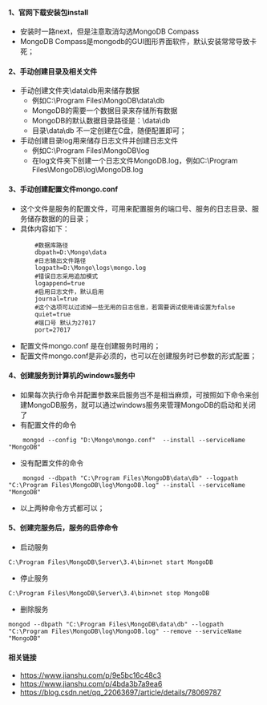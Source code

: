 #### 1、官网下载安装包install
- 安装时一路next，但是注意取消勾选MongoDB Compass
- MongoDB Compass是mongodb的GUI图形界面软件，默认安装常常导致卡死；

#### 2、手动创建目录及相关文件
- 手动创建文件夹\data\db用来储存数据
  - 例如C:\Program Files\MongoDB\data\db
  - MongoDB的需要一个数据目录来存储所有数据
  - MongoDB的默认数据目录路径是：\data\db
  - 目录\data\db 不一定创建在C盘，随便配置即可；
- 手动创建目录log用来储存日志文件并创建日志文件
  - 例如C:\Program Files\MongoDB\log
  - 在log文件夹下创建一个日志文件MongoDB.log，例如C:\Program Files\MongoDB\log\MongoDB.log

#### 3、手动创建配置文件mongo.conf
- 这个文件是服务的配置文件，可用来配置服务的端口号、服务的日志目录、服务储存数据的的目录；
- 具体内容如下：
    ```
        #数据库路径  
        dbpath=D:\Mongo\data  
        #日志输出文件路径  
        logpath=D:\Mongo\logs\mongo.log  
        #错误日志采用追加模式  
        logappend=true  
        #启用日志文件，默认启用  
        journal=true  
        #这个选项可以过滤掉一些无用的日志信息，若需要调试使用请设置为false  
        quiet=true  
        #端口号 默认为27017  
        port=27017
    ```
- 配置文件mongo.conf 是在创建服务时用的；
- 配置文件mongo.conf是非必须的，也可以在创建服务时已参数的形式配置；

#### 4、创建服务到计算机的windows服务中
- 如果每次执行命令并配置参数来启服务岂不是相当麻烦，可按照如下命令来创建MongoDB服务，就可以通过windows服务来管理MongoDB的启动和关闭了
- 有配置文件的命令
```
    mongod --config "D:\Mongo\mongo.conf"  --install --serviceName "MongoDB"

```
- 没有配置文件的命令
```
    mongod --dbpath "C:\Program Files\MongoDB\data\db" --logpath "C:\Program Files\MongoDB\log\MongoDB.log" --install --serviceName "MongoDB"
```
- 以上两种命令方式都可以；

#### 5、创建完服务后，服务的启停命令
- 启动服务

```
C:\Program Files\MongoDB\Server\3.4\bin>net start MongoDB
```

- 停止服务

```
C:\Program Files\MongoDB\Server\3.4\bin>net stop MongoDB
```

- 删除服务

```
mongod --dbpath "C:\Program Files\MongoDB\data\db" --logpath "C:\Program Files\MongoDB\log\MongoDB.log" --remove --serviceName "MongoDB"
```
#### 相关链接
- https://www.jianshu.com/p/9e5bc16c48c3
- https://www.jianshu.com/p/4bda3b7a9ea6
- https://blog.csdn.net/qq_22063697/article/details/78069787
